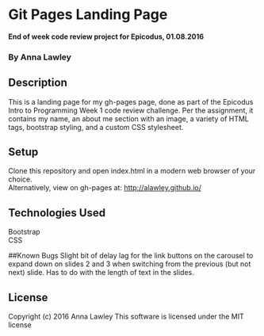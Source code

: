 # Git Pages Landing Page
**End of week code review project for Epicodus, 01.08.2016**
### By Anna Lawley


## Description
This is a landing page for my gh-pages page, done as part of the Epicodus Intro to Programming Week 1 code review challenge. Per the assignment, it contains my name, an about me section with an image, a variety of HTML tags, bootstrap styling, and a custom CSS stylesheet.

## Setup
Clone this repository and open index.html in a modern  web browser of your choice.  
Alternatively, view on gh-pages at: http://alawley.github.io/


## Technologies Used
Bootstrap  
CSS

##Known Bugs
Slight bit of delay lag for the link buttons on the carousel to expand down on slides 2 and 3 when switching from the previous (but not next) slide. Has to do with the length of text in the slides.

## License
Copyright (c) 2016 Anna Lawley
This software is licensed under the MIT license
